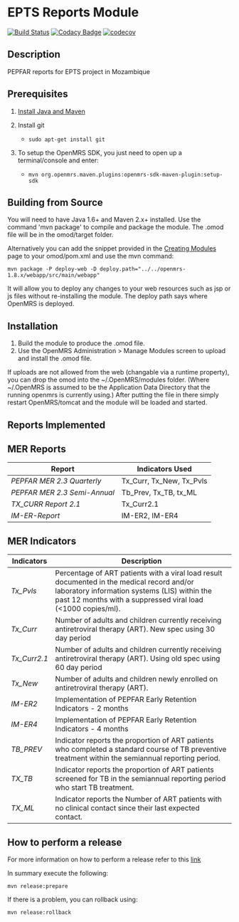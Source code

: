 # EPTS Reports Module

[![Build Status](https://travis-ci.org/esaude/openmrs-module-eptsreports.svg?branch=master)](https://travis-ci.org/esaude/openmrs-module-eptsreports) [![Codacy Badge](https://api.codacy.com/project/badge/Grade/1889390f9f5246fbb3179fef3f1e2ac8)](https://app.codacy.com/app/esaude-ops/openmrs-module-eptsreports?utm_source=github.com&utm_medium=referral&utm_content=esaude/openmrs-module-eptsreports&utm_campaign=Badge_Grade_Dashboard) [![codecov](https://codecov.io/gh/esaude/openmrs-module-eptsreports/branch/master/graph/badge.svg)](https://codecov.io/gh/esaude/openmrs-module-eptsreports)

## Description

PEPFAR reports for EPTS project in Mozambique

## Prerequisites

1.  [Install Java and Maven](https://wiki.openmrs.org/display/docs/OpenMRS+SDK#OpenMRSSDK-Installation)

2.  Install git
    -   `sudo apt-get install git`

3.  To setup the OpenMRS SDK, you just need to open up a terminal/console and enter:
    -   `mvn org.openmrs.maven.plugins:openmrs-sdk-maven-plugin:setup-sdk`

## Building from Source

You will need to have Java 1.6+ and Maven 2.x+ installed.  Use the command 'mvn package' to
compile and package the module.  The .omod file will be in the omod/target folder.

Alternatively you can add the snippet provided in the [Creating Modules](https://wiki.openmrs.org/x/cAEr) page to your
omod/pom.xml and use the mvn command:

    mvn package -P deploy-web -D deploy.path="../../openmrs-1.8.x/webapp/src/main/webapp"

It will allow you to deploy any changes to your web
resources such as jsp or js files without re-installing the module. The deploy path says
where OpenMRS is deployed.

## Installation

1.  Build the module to produce the .omod file.
2.  Use the OpenMRS Administration > Manage Modules screen to upload and install the .omod file.

If uploads are not allowed from the web (changable via a runtime property), you can drop the omod
into the ~/.OpenMRS/modules folder.  (Where ~/.OpenMRS is assumed to be the Application
Data Directory that the running openmrs is currently using.)  After putting the file in there
simply restart OpenMRS/tomcat and the module will be loaded and started.

## Reports Implemented

## MER Reports

| Report                        | Indicators Used          |
| ------------------------------| ------------------------ |
| _PEPFAR MER 2.3 Quarterly_    | Tx_Curr, Tx_New, Tx_Pvls |
| _PEPFAR MER 2.3 Semi-Annual_  | Tb_Prev, Tx_TB, tx_ML    |
| _TX_CURR Report 2.1_          | Tx_Curr2.1               |
| _IM-ER-Report_                | IM-ER2, IM-ER4           |

## MER Indicators

| Indicators   | Description                                                                                                                                                                                                   |
| ------------ | ------------------------------------------------------------------------------------------------------------------------------------------------------------------------------------------------------------- |
| _Tx_Pvls_    | Percentage of ART patients with a viral load result documented in the medical record and/or laboratory information systems (LIS) within the past 12 months with a suppressed viral load (&lt;1000 copies/ml). |
| _Tx_Curr_    | Number of adults and children currently receiving antiretroviral therapy (ART). New spec using 30 day period                                                                                                  |
| _Tx_Curr2.1_ | Number of adults and children currently receiving antiretroviral therapy (ART). Using old spec using 60 day period                                                                                            |
| _Tx_New_     | Number of adults and children newly enrolled on antiretroviral therapy (ART).                                                                                                                                 |gi
| _IM-ER2_     | Implementation of PEPFAR Early Retention Indicators - 2 months                                                                                                                                                |
| _IM-ER4_     | Implementation of PEPFAR Early Retention Indicators - 4 months                                                                                                                                                |
| _TB_PREV_    | Indicator reports the proportion of ART patients who completed a standard course of TB preventive treatment within the semiannual reporting period.                                                           |
| _TX_TB_      | Indicator reports the proportion of ART patients screened for TB in the semiannual reporting period who start TB treatment.                                                                                   |
| _TX_ML_      | Indicator reports the Number of ART patients with no clinical contact since their last expected contact.                                                                                                      |

## How to perform a release

For more information on how to perform a release refer to this [link](https://wiki.openmrs.org/display/docs/Maven+Release+Process)

In summary execute the following:

    mvn release:prepare

If there is a problem, you can rollback using:

    mvn release:rollback
